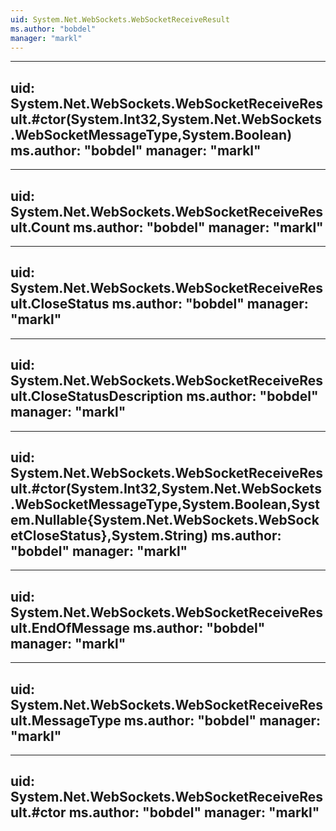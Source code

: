 ```yaml
---
uid: System.Net.WebSockets.WebSocketReceiveResult
ms.author: "bobdel"
manager: "markl"
---
```


---
uid: System.Net.WebSockets.WebSocketReceiveResult.#ctor(System.Int32,System.Net.WebSockets.WebSocketMessageType,System.Boolean)
ms.author: "bobdel"
manager: "markl"
---

---
uid: System.Net.WebSockets.WebSocketReceiveResult.Count
ms.author: "bobdel"
manager: "markl"
---

---
uid: System.Net.WebSockets.WebSocketReceiveResult.CloseStatus
ms.author: "bobdel"
manager: "markl"
---

---
uid: System.Net.WebSockets.WebSocketReceiveResult.CloseStatusDescription
ms.author: "bobdel"
manager: "markl"
---

---
uid: System.Net.WebSockets.WebSocketReceiveResult.#ctor(System.Int32,System.Net.WebSockets.WebSocketMessageType,System.Boolean,System.Nullable{System.Net.WebSockets.WebSocketCloseStatus},System.String)
ms.author: "bobdel"
manager: "markl"
---

---
uid: System.Net.WebSockets.WebSocketReceiveResult.EndOfMessage
ms.author: "bobdel"
manager: "markl"
---

---
uid: System.Net.WebSockets.WebSocketReceiveResult.MessageType
ms.author: "bobdel"
manager: "markl"
---

---
uid: System.Net.WebSockets.WebSocketReceiveResult.#ctor
ms.author: "bobdel"
manager: "markl"
---
